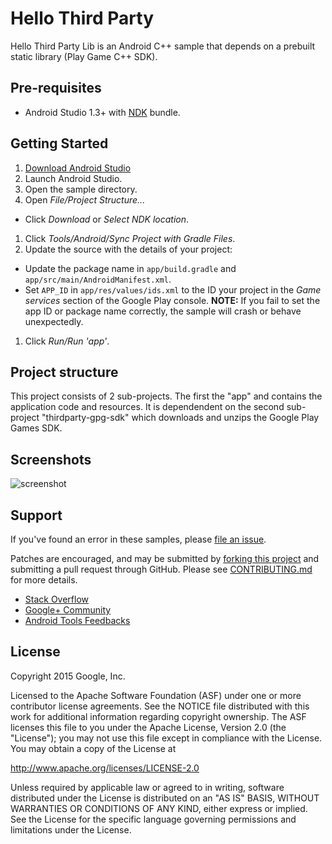 Hello Third Party
=================
Hello Third Party Lib is an Android C++ sample that depends on a prebuilt static library (Play Game C++ SDK).

Pre-requisites
--------------
- Android Studio 1.3+ with [NDK](https://developer.android.com/ndk/) bundle.

Getting Started
---------------
1. [Download Android Studio](http://developer.android.com/sdk/index.html)
1. Launch Android Studio.
1. Open the sample directory.
1. Open *File/Project Structure...*
  - Click *Download* or *Select NDK location*.
1. Click *Tools/Android/Sync Project with Gradle Files*.
1. Update the source with the details of your project:
  - Update the package name in `app/build.gradle` and  `app/src/main/AndroidManifest.xml`.
  - Set `APP_ID` in `app/res/values/ids.xml` to the ID your project in the *Game services* section of the Google Play console.
    __NOTE:__ If you fail to set the app ID or package name correctly, the sample will crash or behave unexpectedly.
1. Click *Run/Run 'app'*.


Project structure
-----------------
This project consists of 2 sub-projects.  The first the "app" and contains
the application code and resources.  It is dependendent on the second sub-project
"thirdparty-gpg-sdk" which downloads and unzips the Google Play Games SDK.

Screenshots
-----------
![screenshot](screenshot.png)

Support
-------
If you've found an error in these samples, please [file an issue](https://github.com/googlesamples/android-ndk/issues/new).

Patches are encouraged, and may be submitted by [forking this project](https://github.com/googlesamples/android-ndk/fork) and
submitting a pull request through GitHub. Please see [CONTRIBUTING.md](CONTRIBUTING.md) for more details.

- [Stack Overflow](http://stackoverflow.com/questions/tagged/android-ndk)
- [Google+ Community](https://plus.google.com/communities/105153134372062985968)
- [Android Tools Feedbacks](http://tools.android.com/feedback)

License
-------
Copyright 2015 Google, Inc.

Licensed to the Apache Software Foundation (ASF) under one or more contributor
license agreements.  See the NOTICE file distributed with this work for
additional information regarding copyright ownership.  The ASF licenses this
file to you under the Apache License, Version 2.0 (the "License"); you may not
use this file except in compliance with the License.  You may obtain a copy of
the License at

  http://www.apache.org/licenses/LICENSE-2.0

Unless required by applicable law or agreed to in writing, software
distributed under the License is distributed on an "AS IS" BASIS, WITHOUT
WARRANTIES OR CONDITIONS OF ANY KIND, either express or implied.  See the
License for the specific language governing permissions and limitations under
the License.
